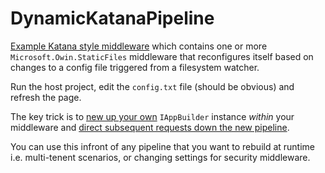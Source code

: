 # DynamicKatanaPipeline

[Example Katana style middleware](https://github.com/damianh/DynamicKatanaPipeline/blob/master/src/DynamicKatanaPipeline/DynamicKatanaMiddleware.cs) which contains one or more `Microsoft.Owin.StaticFiles` middleware that reconfigures itself based on changes to a config file triggered from a filesystem watcher.

Run the host project, edit the `config.txt` file (should be obvious) and refresh the page.

The key trick is to [new up your own](https://github.com/damianh/DynamicKatanaPipeline/blob/master/src/DynamicKatanaPipeline/DynamicKatanaMiddleware.cs#L47) `IAppBuilder` instance _within_ your middleware and [direct subsequent requests down the new pipeline](https://github.com/damianh/DynamicKatanaPipeline/blob/master/src/DynamicKatanaPipeline/DynamicKatanaMiddleware.cs#L68). 

You can use this infront of any pipeline that you want to rebuild at runtime i.e. multi-tenent scenarios, or changing settings for security middleware.
